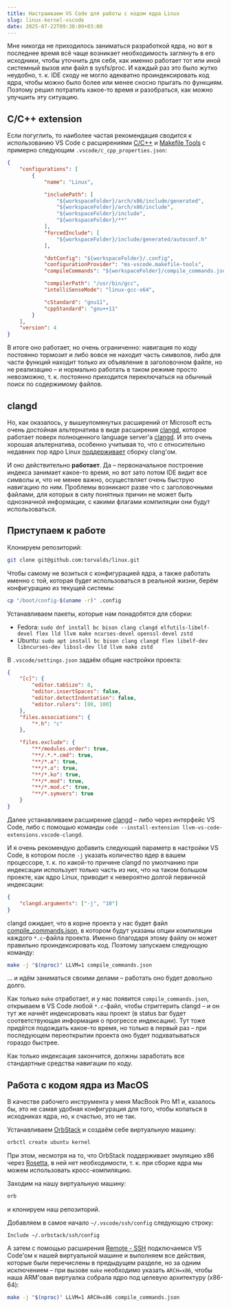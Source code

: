 ```yaml
---
title: Настраиваем VS Code для работы с кодом ядра Linux
slug: linux-kernel-vscode
date: 2025-07-22T09:30:09+03:00
---
```


Мне никогда не приходилось заниматься разработкой ядра, но вот в последнее время всё чаще возникает необходимость заглянуть в его исходники, чтобы уточнить для себя, как именно работает тот или иной системный вызов или файл в sysfs/proc. И каждый раз это было жутко неудобно, т. к. IDE сходу не могло адекватно проиндексировать код ядра, чтобы можно было более или менее сносно прыгать по функциям. Поэтому решил потратить какое-то время и разобраться, как можно улучшить эту ситуацию.

## C/C++ extension

Если погуглить, то наиболее частая рекомендация сводится к использованию VS Code с расширениями [C/C++](https://marketplace.visualstudio.com/items?itemName=ms-vscode.cpptools) и [Makefile Tools](https://marketplace.visualstudio.com/items?itemName=ms-vscode.makefile-tools) с примерно следующим `.vscode/c_cpp_properties.json`:

```json
{
    "configurations": [
        {
            "name": "Linux",

            "includePath": [
                "${workspaceFolder}/arch/x86/include/generated",
                "${workspaceFolder}/arch/x86/include",
                "${workspaceFolder}/include",
                "${workspaceFolder}/**"
            ],
            "forcedInclude": [
                "${workspaceFolder}/include/generated/autoconf.h"
            ],

            "dotConfig": "${workspaceFolder}/.config",
            "configurationProvider": "ms-vscode.makefile-tools",
            "compileCommands": "${workspaceFolder}/compile_commands.json",

            "compilerPath": "/usr/bin/gcc",
            "intelliSenseMode": "linux-gcc-x64",

            "cStandard": "gnu11",
            "cppStandard": "gnu++11"
        }
    ],
    "version": 4
}
```

В итоге оно работает, но очень ограниченно: навигация по коду постоянно тормозит и либо вовсе не находит часть символов, либо для части функций находит только их объявление в заголовочном файле, но не реализацию – и нормально работать в таком режиме просто невозможно, т. к. постоянно приходится переключаться на обычный поиск по содержимому файлов.

## clangd

Но, как оказалось, у вышеупомянутых расширений от Microsoft есть очень достойная альтернатива в виде расширения [clangd](https://marketplace.visualstudio.com/items?itemName=llvm-vs-code-extensions.vscode-clangd), которое работает поверх полноценного language server'а [clangd](https://clangd.llvm.org/). И это очень хорошая альтернатива, особенно учитывая то, что с относительно недавних пор ядро Linux [поддерживает](https://docs.kernel.org/kbuild/llvm.html) сборку clang'ом.

И оно действительно **работает**. Да – первоначальное построение индекса занимает какое-то время, но вот зато потом IDE видит все символы и, что не менее важно, осуществляет очень быструю навигацию по ним. Проблемы возникают разве что с заголовочными файлами, для которых в силу понятных причин не может быть однозначной информации, с какими флагами компиляции они будут использоваться.

## Приступаем к работе

Клонируем репозиторий:

```bash
git clone git@github.com:torvalds/linux.git
```

Чтобы самому не возиться с конфигурацией ядра, а также работать именно с той, которая будет использоваться в реальной жизни, берём конфигурацию из текущей системы:

```bash
cp "/boot/config-$(uname -r)" .config
```

Устанавливаем пакеты, которые нам понадобятся для сборки:
* Fedora: `sudo dnf install bc bison clang clangd elfutils-libelf-devel flex lld llvm make ncurses-devel openssl-devel zstd`
* Ubuntu: `sudo apt install bc bison clang clangd flex libelf-dev libncurses-dev libssl-dev lld llvm make zstd`

В `.vscode/settings.json` задаём общие настройки проекта:

```json
{
    "[c]": {
        "editor.tabSize": 8,
        "editor.insertSpaces": false,
        "editor.detectIndentation": false,
        "editor.rulers": [80, 100]
    },
    "files.associations": {
        "*.h": "c"
    },

    "files.exclude": {
        "**/modules.order": true,
        "**/.*.*.cmd": true,
        "**/*.a": true,
        "**/*.o": true,
        "**/*.ko": true,
        "**/*.mod": true,
        "**/*.mod.c": true,
        "**/*.symvers": true
    }
}
```

Далее устанавливаем расширение [clangd](https://marketplace.visualstudio.com/items?itemName=llvm-vs-code-extensions.vscode-clangd) – либо через интерфейс VS Code, либо с помощью команды `code --install-extension llvm-vs-code-extensions.vscode-clangd`.

И я очень рекомендую добавить следующий параметр в настройки VS Code, в котором после `-j` указать количество ядер в вашем процессоре, т. к. по какой-то причине clangd по умолчанию при индексации использует только часть из них, что на таком большом проекте, как ядро Linux, приводит к невероятно долгой первичной индексации:

```json
{
    "clangd.arguments": ["-j", "10"]
}
```

clangd ожидает, что в корне проекта у нас будет файл [compile_commands.json](https://clang.llvm.org/docs/JSONCompilationDatabase.html), в котором будут указаны опции компиляции каждого `*.c`-файла проекта. Именно благодаря этому файлу он может правильно проиндексировать код. Поэтому запускаем следующую команду:

```bash
make -j "$(nproc)" LLVM=1 compile_commands.json
```

... и идём заниматься своими делами – работать оно будет довольно долго.

Как только `make` отработает, и у нас появится `compile_commands.json`, открываем в VS Code любой `*.c`-файл, чтобы стриггерить clangd – и он тут же начнёт индексировать наш проект (в status bar будет соответствующая информация о прогрессе индексации). Тут тоже придётся подождать какое-то время, но только в первый раз – при последующем переоткрытии проекта оно будет подхватываться гораздо быстрее.

Как только индексация закончится, должны заработать все стандартные средства навигации по коду.

## Работа с кодом ядра из MacOS

В качестве рабочего инструмента у меня MacBook Pro M1 и, казалось бы, это не самая удобная конфигурация для того, чтобы копаться в исходниках ядра, но, к счастью, это не так.

Устанавливаем [OrbStack](https://orbstack.dev/) и создаём себе виртуальную машину:

```bash
orbctl create ubuntu kernel
```

При этом, несмотря на то, что OrbStack поддерживает эмуляцию x86 через [Rosetta](https://developer.apple.com/documentation/apple-silicon/about-the-rosetta-translation-environment), в ней нет необходимости, т. к. при сборке ядра мы можем использовать кросс-компиляцию.

Заходим на нашу виртуальную машину:

```bash
orb
```

и клонируем наш репозиторий.

Добавляем в самое начало `~/.vscode/ssh/config` следующую строку:
```
Include ~/.orbstack/ssh/config
```

А затем с помощью расширения [Remote - SSH](https://marketplace.visualstudio.com/items?itemName=ms-vscode-remote.remote-ssh) подключаемся VS Code'ом к нашей виртуальной машине и выполняем все действия, которые были перечислены в предыдущем разделе, но за одним исключением – при вызове `make` необходимо указать `ARCH=x86`, чтобы наша ARM'овая виртуалка собрала ядро под целевую архитектуру (x86-64):

```bash
make -j "$(nproc)" LLVM=1 ARCH=x86 compile_commands.json
```
